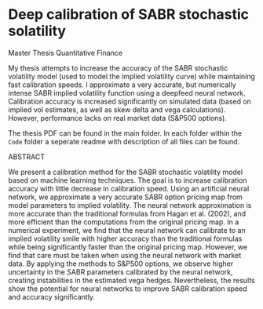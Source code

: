 # Deep calibration of SABR stochastic solatility
Master Thesis Quantitative Finance

My thesis attempts to increase the accuracy of the SABR stochastic volatility model (used to model the implied volatility curve) while maintaining fast calibration speeds. I approximate a very accurate, but numerically intense SABR implied volatility function using a deepfeed neural network. Calibration accuracy is increased significantly on simulated data (based on implied vol estimates, as well as skew delta and vega calculations). However, performance lacks on real market data (S&P500 options). 

The thesis PDF can be found in the main folder. In each folder within the `Code` folder a seperate readme with description of all files can be found. 

ABSTRACT

We present a calibration method for the SABR stochastic volatility model based on machine learning
techniques. The goal is to increase calibration accuracy with little decrease in calibration speed.
Using an artificial neural network, we approximate a very accurate SABR option pricing map from
model parameters to implied volatility. The neural network approximation is more accurate than
the traditional formulas from Hagan et al. (2002), and more efficient than the computations from the
original pricing map. In a numerical experiment, we find that the neural network can calibrate to an
implied volatility smile with higher accuracy than the traditional formulas while being significantly
faster than the original pricing map. However, we find that care must be taken when using the
neural network with market data. By applying the methods to S&P500 options, we observe higher
uncertainty in the SABR parameters calibrated by the neural network, creating instabilities in the
estimated vega hedges. Nevertheless, the results show the potential for neural networks to improve
SABR calibration speed and accuracy significantly.
